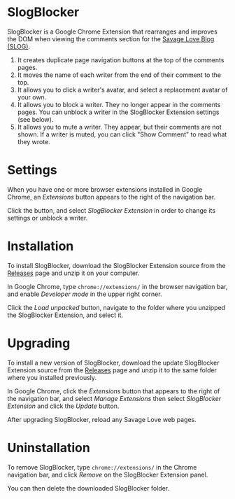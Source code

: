 # SlogBlocker

SlogBlocker is a Google Chrome Extension that rearranges and improves the DOM when viewing the comments section for the [Savage Love Blog (SLOG)](http://www.thestranger.com/seattle/SavageLove).

1. It creates duplicate page navigation buttons at the top of the comments pages.
2. It moves the name of each writer from the end of their comment to the top.
3. It allows you to click a writer's avatar, and select a replacement avatar of your own.
4. It allows you to block a writer. They no longer appear in the comments pages. You can unblock a writer in the SlogBlocker Extension settings (see below).
5. It allows you to mute a writer. They appear, but their comments are not shown. If a writer is muted, you can click "Show Comment" to read what they wrote.

# Settings

When you have one or more browser extensions installed in Google Chrome, an _Extensions_ button appears to the right of the navigation bar.

Click the button, and select _SlogBlocker Extension_ in order to change its settings or unblock a writer.

# Installation

To install SlogBlocker, download the SlogBlocker Extension source from the [Releases](https://github.com/ahoyfubar/SlogBlocker-Chrome/releases/) page and unzip it on your computer.

In Google Chrome, type `chrome://extensions/` in the browser navigation bar, and enable _Developer mode_ in the upper right corner.

Click the _Load unpacked_ button, navigate to the folder where you unzipped the SlogBlocker Extension, and select it.

# Upgrading

To install a new version of SlogBlocker, download the update SlogBlocker Extension source from the [Releases](https://github.com/ahoyfubar/SlogBlocker-Chrome/releases/) page and unzip it to the same folder where you installed previously.

In Google Chrome, click the _Extensions_ button that appears to the right of the navigation bar, and select _Manage Extensions_ then select _SlogBlocker Extension_ and click the _Update_ button.

After upgrading SlogBlocker, reload any Savage Love web pages.

# Uninstallation

To remove SlogBlocker, type `chrome://extensions/` in the Chrome navigation bar, and click _Remove_ on the SlogBlocker Extension panel.

You can then delete the downloaded SlogBlocker folder.
